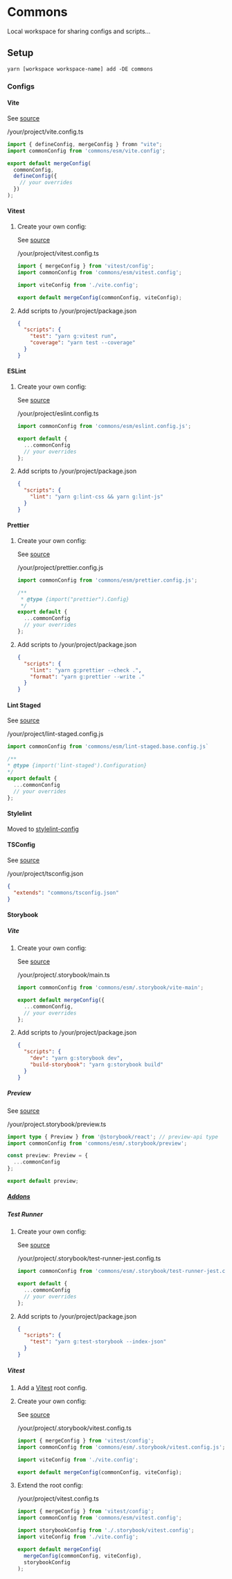 # Commons

Local workspace for sharing configs and scripts...

## Setup

```
yarn [workspace workspace-name] add -DE commons
```

### Configs

#### Vite

See [source](vite.config.ts)

/your/project/vite.config.ts

```js
import { defineConfig, mergeConfig } fromn "vite";
import commonConfig from 'commons/esm/vite.config';

export default mergeConfig(
  commonConfig,
  defineConfig({
    // your overrides
  })
);
```

#### Vitest

1. Create your own config:

   See [source](vitest.config.ts)

   /your/project/vitest.config.ts

   ```ts
   import { mergeConfig } from 'vitest/config';
   import commonConfig from 'commons/esm/vitest.config';

   import viteConfig from './vite.config';

   export default mergeConfig(commonConfig, viteConfig);
   ```

2. Add scripts to /your/project/package.json

   ```json
   {
     "scripts": {
       "test": "yarn g:vitest run",
       "coverage": "yarn test --coverage"
     }
   }
   ```

#### ESLint

1. Create your own config:

   See [source](eslint.config.ts)

   /your/project/eslint.config.ts

   ```ts
   import commonConfig from 'commons/esm/eslint.config.js';

   export default {
     ...commonConfig
     // your overrides
   };
   ```

2. Add scripts to /your/project/package.json

   ```json
   {
     "scripts": {
       "lint": "yarn g:lint-css && yarn g:lint-js"
     }
   }
   ```

#### Prettier

1. Create your own config:

   See [source](prettier.config.ts)

   /your/project/prettier.config.js

   ```js
   import commonConfig from 'commons/esm/prettier.config.js';

   /**
    * @type {import("prettier").Config}
    */
   export default {
     ...commonConfig
     // your overrides
   };
   ```

2. Add scripts to /your/project/package.json

   ```json
   {
     "scripts": {
       "lint": "yarn g:prettier --check .",
       "format": "yarn g:prettier --write ."
     }
   }
   ```

#### Lint Staged

See [source](lint-staged.base.config.ts)

/your/project/lint-staged.config.js

```js
import commonConfig from 'commons/esm/lint-staged.base.config.js`

/**
* @type {import('lint-staged').Configuration}
*/
export default {
  ...commonConfig
  // your overrides
};
```

#### Stylelint

Moved to [stylelint-config](../stylelint-config/)

#### TSConfig

See [source](tsconfig.js)

/your/project/tsconfig.json

```json
{
  "extends": "commons/tsconfig.json"
}
```

#### Storybook

##### Vite

1. Create your own config:

   See [source](.storybook/vite-main.ts)

   /your/project/.storybook/main.ts

   ```ts
   import commonConfig from 'commons/esm/.storybook/vite-main';

   export default mergeConfig({
     ...commonConfig,
     // your overrides
   };
   ```

2. Add scripts to /your/project/package.json

   ```json
   {
     "scripts": {
       "dev": "yarn g:storybook dev",
       "build-storybook": "yarn g:storybook build"
     }
   }
   ```

##### Preview

See [source](.storybook/preview.ts)

/your/project.storybook/preview.ts

```ts
import type { Preview } from '@storybook/react'; // preview-api type
import commonConfig from 'commons/esm/.storybook/preview';

const preview: Preview = {
  ...commonConfig
};

export default preview;
```

##### [Addons](.storybook/addons/README.md)

##### Test Runner

1. Create your own config:

   See [source](.storybook/test-runner-jest.config.ts)

   /your/project/.storybook/test-runner-jest.config.ts

   ```ts
   import commonConfig from 'commons/esm/.storybook/test-runner-jest.config';

   export default {
     ...commonConfig
     // your overrides
   };
   ```

2. Add scripts to /your/project/package.json

   ```json
   {
     "scripts": {
       "test": "yarn g:test-storybook --index-json"
     }
   }
   ```

##### Vitest

1. Add a [Vitest](#vite-1) root config.

2. Create your own config:

   See [source](.storybook/vitest.config.ts)

   /your/project/.storybook/vitest.config.ts

   ```ts
   import { mergeConfig } from 'vitest/config';
   import commonConfig from 'commons/esm/.storybook/vitest.config.js';

   import viteConfig from './vite.config';

   export default mergeConfig(commonConfig, viteConfig);
   ```

3. Extend the root config:

   /your/project/vitest.config.ts

   ```ts
   import { mergeConfig } from 'vitest/config';
   import commonConfig from 'commons/esm/vitest.config';

   import storybookConfig from './.storybook/vitest.config';
   import viteConfig from './vite.config';

   export default mergeConfig(
     mergeConfig(commonConfig, viteConfig),
     storybookConfig
   );
   ```
